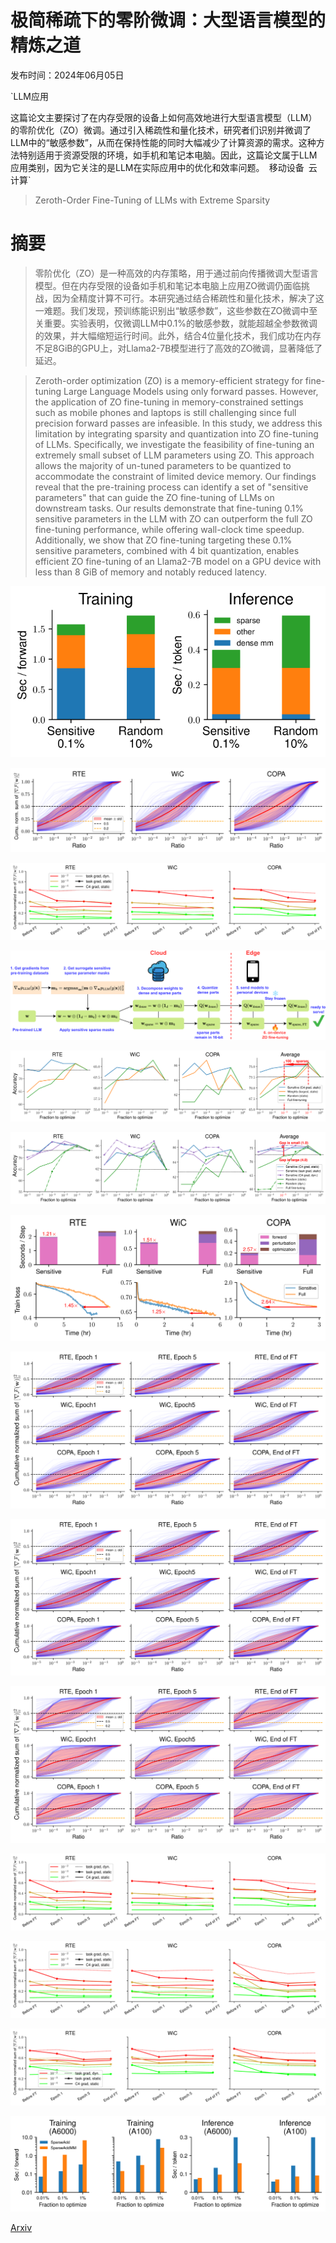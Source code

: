# 极简稀疏下的零阶微调：大型语言模型的精炼之道

发布时间：2024年06月05日

`LLM应用

这篇论文主要探讨了在内存受限的设备上如何高效地进行大型语言模型（LLM）的零阶优化（ZO）微调。通过引入稀疏性和量化技术，研究者们识别并微调了LLM中的“敏感参数”，从而在保持性能的同时大幅减少了计算资源的需求。这种方法特别适用于资源受限的环境，如手机和笔记本电脑。因此，这篇论文属于LLM应用类别，因为它关注的是LLM在实际应用中的优化和效率问题。` `移动设备` `云计算`

> Zeroth-Order Fine-Tuning of LLMs with Extreme Sparsity

# 摘要

> 零阶优化（ZO）是一种高效的内存策略，用于通过前向传播微调大型语言模型。但在内存受限的设备如手机和笔记本电脑上应用ZO微调仍面临挑战，因为全精度计算不可行。本研究通过结合稀疏性和量化技术，解决了这一难题。我们发现，预训练能识别出“敏感参数”，这些参数在ZO微调中至关重要。实验表明，仅微调LLM中0.1%的敏感参数，就能超越全参数微调的效果，并大幅缩短运行时间。此外，结合4位量化技术，我们成功在内存不足8GiB的GPU上，对Llama2-7B模型进行了高效的ZO微调，显著降低了延迟。

> Zeroth-order optimization (ZO) is a memory-efficient strategy for fine-tuning Large Language Models using only forward passes. However, the application of ZO fine-tuning in memory-constrained settings such as mobile phones and laptops is still challenging since full precision forward passes are infeasible. In this study, we address this limitation by integrating sparsity and quantization into ZO fine-tuning of LLMs. Specifically, we investigate the feasibility of fine-tuning an extremely small subset of LLM parameters using ZO. This approach allows the majority of un-tuned parameters to be quantized to accommodate the constraint of limited device memory. Our findings reveal that the pre-training process can identify a set of "sensitive parameters" that can guide the ZO fine-tuning of LLMs on downstream tasks. Our results demonstrate that fine-tuning 0.1% sensitive parameters in the LLM with ZO can outperform the full ZO fine-tuning performance, while offering wall-clock time speedup. Additionally, we show that ZO fine-tuning targeting these 0.1% sensitive parameters, combined with 4 bit quantization, enables efficient ZO fine-tuning of an Llama2-7B model on a GPU device with less than 8 GiB of memory and notably reduced latency.

![极简稀疏下的零阶微调：大型语言模型的精炼之道](../../../paper_images/2406.02913/x1.png)

![极简稀疏下的零阶微调：大型语言模型的精炼之道](../../../paper_images/2406.02913/x2.png)

![极简稀疏下的零阶微调：大型语言模型的精炼之道](../../../paper_images/2406.02913/x3.png)

![极简稀疏下的零阶微调：大型语言模型的精炼之道](../../../paper_images/2406.02913/x4.png)

![极简稀疏下的零阶微调：大型语言模型的精炼之道](../../../paper_images/2406.02913/x5.png)

![极简稀疏下的零阶微调：大型语言模型的精炼之道](../../../paper_images/2406.02913/x6.png)

![极简稀疏下的零阶微调：大型语言模型的精炼之道](../../../paper_images/2406.02913/x7.png)

![极简稀疏下的零阶微调：大型语言模型的精炼之道](../../../paper_images/2406.02913/x8.png)

![极简稀疏下的零阶微调：大型语言模型的精炼之道](../../../paper_images/2406.02913/x9.png)

![极简稀疏下的零阶微调：大型语言模型的精炼之道](../../../paper_images/2406.02913/x10.png)

![极简稀疏下的零阶微调：大型语言模型的精炼之道](../../../paper_images/2406.02913/x11.png)

![极简稀疏下的零阶微调：大型语言模型的精炼之道](../../../paper_images/2406.02913/x12.png)

![极简稀疏下的零阶微调：大型语言模型的精炼之道](../../../paper_images/2406.02913/x13.png)

![极简稀疏下的零阶微调：大型语言模型的精炼之道](../../../paper_images/2406.02913/x14.png)

[Arxiv](https://arxiv.org/abs/2406.02913)